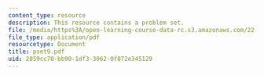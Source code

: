 ```yaml
---
content_type: resource
description: This resource contains a problem set.
file: /media/https%3A/open-learning-course-data-rc.s3.amazonaws.com/22-611j-introduction-to-plasma-physics-i-fall-2006/2059cc70bb901df330620f872e345129_pset9.pdf
file_type: application/pdf
resourcetype: Document
title: pset9.pdf
uid: 2059cc70-bb90-1df3-3062-0f872e345129
---
```

